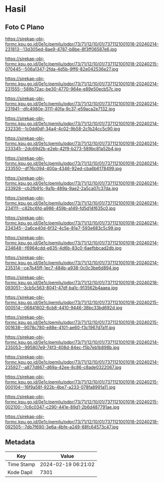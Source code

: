 # Hasil

## Foto C Plano

https://sirekap-obj-formc.kpu.go.id/0e1c/pemilu/pdpr/73/71/12/10/01/7371121001018-20240214-231813--13d305ed-8ae9-4787-b8be-8f3ff06587e6.jpg

https://sirekap-obj-formc.kpu.go.id/0e1c/pemilu/pdpr/73/71/12/10/01/7371121001018-20240215-070445--506a1347-2fda-4d5b-9ff6-82e042536e27.jpg

https://sirekap-obj-formc.kpu.go.id/0e1c/pemilu/pdpr/73/71/12/10/01/7371121001018-20240214-231555--588b72ac-be30-4770-964e-e89e50ecb57c.jpg

https://sirekap-obj-formc.kpu.go.id/0e1c/pemilu/pdpr/73/71/12/10/01/7371121001018-20240214-231941--dfc4980e-3111-40fa-9c37-e59aca2e7132.jpg

https://sirekap-obj-formc.kpu.go.id/0e1c/pemilu/pdpr/73/71/12/10/01/7371121001018-20240214-232336--1c0dd0df-34a4-4c02-9b58-2c1b24cc5c90.jpg

https://sirekap-obj-formc.kpu.go.id/0e1c/pemilu/pdpr/73/71/12/10/01/7371121001018-20240214-233345--2dc69d2b-e2eb-42f9-b273-589bc81a52b4.jpg

https://sirekap-obj-formc.kpu.go.id/0e1c/pemilu/pdpr/73/71/12/10/01/7371121001018-20240214-233550--df76c094-400a-4346-92ed-cba6b6178499.jpg

https://sirekap-obj-formc.kpu.go.id/0e1c/pemilu/pdpr/73/71/12/10/01/7371121001018-20240214-233928--cb2fb91c-9a1b-489a-9ae2-2a5ca07c37da.jpg

https://sirekap-obj-formc.kpu.go.id/0e1c/pemilu/pdpr/73/71/12/10/01/7371121001018-20240214-234111--c82bc6fd-a986-459b-a149-fd5d14f635c0.jpg

https://sirekap-obj-formc.kpu.go.id/0e1c/pemilu/pdpr/73/71/12/10/01/7371121001018-20240214-234345--2a6ce40d-6f32-4c5e-81e7-593e683c5c99.jpg

https://sirekap-obj-formc.kpu.go.id/0e1c/pemilu/pdpr/73/71/12/10/01/7371121001018-20240214-234648--f6964cdd-e635-4d6b-83c0-6aefbbcad2db.jpg

https://sirekap-obj-formc.kpu.go.id/0e1c/pemilu/pdpr/73/71/12/10/01/7371121001018-20240214-235314--ce7b45ff-1ec7-484b-a938-0c0c3be6d894.jpg

https://sirekap-obj-formc.kpu.go.id/0e1c/pemilu/pdpr/73/71/12/10/01/7371121001018-20240218-093051--3cb5c563-8041-47df-ba1c-913562b4aaea.jpg

https://sirekap-obj-formc.kpu.go.id/0e1c/pemilu/pdpr/73/71/12/10/01/7371121001018-20240215-000514--06841602-6cb8-4410-9446-38bc33bd692d.jpg

https://sirekap-obj-formc.kpu.go.id/0e1c/pemilu/pdpr/73/71/12/10/01/7371121001018-20240215-001638--9078c780-e88e-4101-ae60-f3c1967d7a1f.jpg

https://sirekap-obj-formc.kpu.go.id/0e1c/pemilu/pdpr/73/71/12/10/01/7371121001018-20240214-235053--995807e9-74f3-408d-84ec-f5b7eb1b898b.jpg

https://sirekap-obj-formc.kpu.go.id/0e1c/pemilu/pdpr/73/71/12/10/01/7371121001018-20240214-235927--a877d867-d69a-42ee-8c86-c8ade0322067.jpg

https://sirekap-obj-formc.kpu.go.id/0e1c/pemilu/pdpr/73/71/12/10/01/7371121001018-20240215-000104--16f9a58f-922b-4be7-a233-078fa8991a11.jpg

https://sirekap-obj-formc.kpu.go.id/0e1c/pemilu/pdpr/73/71/12/10/01/7371121001018-20240215-002100--7c6c0347-c290-441e-89d1-2b6d487791ae.jpg

https://sirekap-obj-formc.kpu.go.id/0e1c/pemilu/pdpr/73/71/12/10/01/7371121001018-20240218-092505--7db7f690-3e6a-4bfe-a249-68fc64573c47.jpg


## Metadata

| Key        | Value               |
| ---------- | ------------------- |
| Time Stamp | 2024-02-19 06:21:02 |
| Kode Dapil | 7301                |



